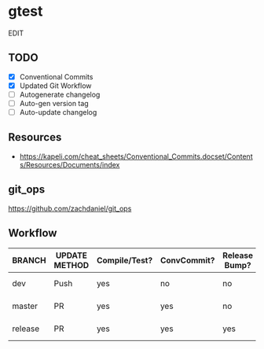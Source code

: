 # gtest

EDIT

## TODO 

- [x] Conventional Commits 
- [x] Updated Git Workflow 
- [ ] Autogenerate changelog 
- [ ] Auto-gen version tag 
- [ ] Auto-update changelog 

## Resources 

- https://kapeli.com/cheat_sheets/Conventional_Commits.docset/Contents/Resources/Documents/index 

## git_ops 

https://github.com/zachdaniel/git_ops 

## Workflow 

| BRANCH  | UPDATE METHOD | Compile/Test? | ConvCommit? | Release Bump? | Deploy? | Core Activity   |
|---------|---------------|---------------|-------------|---------------|---------|-----------------|
| dev     | Push          | yes           | no          | no            | no      | Write Code      |
| master  | PR            | yes           | yes         | no            | no      | Rewrite Commits |
| release | PR            | yes           | yes         | yes           | yes     | Bump Version    |

